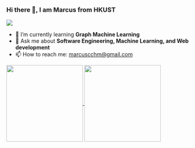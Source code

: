 ### Hi there 👋, I am Marcus from HKUST


![](https://komarev.com/ghpvc/?username=MarcusCCH&color=blue&base=23)

- 🌱 I’m currently learning <b>Graph Machine Learning</b>
- 💬 Ask me about <b> Software Engineering, Machine Learning, and Web development</b>
- 📫 How to reach me: marcuscchm@gmail.com


<a href="#">
  <img height=200 align="center" src="https://github-readme-stats-seven-mauve-39.vercel.app/api?username=MarcusCCH&theme=radical&include_all_commits=true&show_icons=true&rank_icon=github" />
</a>
<a href="#">
  <img height=200 align="center" src="https://github-readme-stats-seven-mauve-39.vercel.app/api/top-langs/?username=MarcusCCH&theme=radical&size_weight=0.5&count_weight=0.5&layout=compact" />
</a>

<!-- 
[![Anurag's GitHub stats](https://github-readme-stats-seven-mauve-39.vercel.app/api?username=MarcusCCH&theme=radical&include_all_commits=true&show_icons=true)](https://github.com/anuraghazra/github-readme-stats)

[![Top Langs](https://github-readme-stats-seven-mauve-39.vercel.app/api/top-langs/?username=MarcusCCH&theme=radical&show_icons=true&size_weight=0.5&count_weight=0.5&layout=compact)](https://github.com/anuraghazra/github-readme-stats)
 -->
<!-- ark, radical, merko, gruvbox, tokyonight, onedark, cobalt, synthwave, highcontrast, dracul -->
